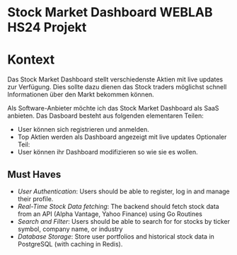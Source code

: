 # Stock Market Dashboard WEBLAB HS24 Projekt
# Kontext
Das Stock Market Dashboard stellt verschiedenste Aktien mit live updates zur Verfügung. Dies sollte dazu dienen das Stock traders möglichst schnell Informationen über den Markt bekommen können.

Als Software-Anbieter möchte ich das Stock Market Dashboard als SaaS anbieten. Das Dasboard besteht aus folgenden elementaren Teilen:
- User können sich registrieren und anmelden.
- Top Aktien werden als Dashboard angezeigt mit live updates
Optionaler Teil:
- User können ihr Dashboard modifizieren so wie sie es wollen.

## Must Haves
- *User Authentication*: Users should be able to register, log in and manage their profile.
- *Real-Time Stock Data fetching*: The backend should fetch stock data from an API (Alpha Vantage, Yahoo Finance) using Go Routines
- *Search and Filter*: Users should be able to search for for stocks by ticker symbol, company name, or industry
- *Database Storage*: Store user portfolios and historical stock data in PostgreSQL (with caching in Redis).
